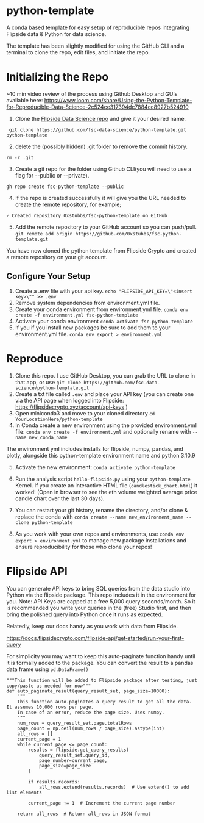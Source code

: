# python-template
 A conda based template for easy setup of reproducible repos integrating Flipside data & Python for data science.

 The template has been slightly modified for using the GitHub CLI and a terminal to clone the repo, edit files, and initiate the repo.

# Initializing the Repo 

~10 min video review of the process using Github Desktop and GUIs available here: https://www.loom.com/share/Using-the-Python-Template-for-Reproducible-Data-Science-2c524ce317394dc7884cc8927b524910
1. Clone the [Flipside Data Science repo](https://github.com/fsc-data-science/python-template.git) and give it your desired name.

``` git clone https://github.com/fsc-data-science/python-template.git python-template```

2. delete the (possibly hidden) .git folder to remove the commit history.

```rm -r .git```

3. Create a git repo for the folder using Github CLI(you will need to use a flag for --public or --private).

```gh repo create fsc-python-template --public```

4. If the repo is created successfully it will give you the URL needed to create the remote repository, for example;

```✓ Created repository 0xstubbs/fsc-python-template on GitHub```

5. Add the remote repository to your GitHub account so you can push/pull.
```git remote add origin https://github.com/0xstubbs/fsc-python-template.git```

You have now cloned the python template from Flipside Crypto and created a remote repository on your git account.

## Configure Your Setup

1. Create a .env file with your api key.
```echo "FLIPSIDE_API_KEY=\"<insert key>\"" >> .env```
2. Remove system dependencies from environment.yml file.
3. Create your conda environment from environment.yml file.
```conda env create -f environment.yml fsc-python-template```
4. Activate your conda environment
```conda activate fsc-python-template```
5. If you if you install new packages be sure to add them to your environment.yml file.
```conda env export > environment.yml```

# Reproduce 

1. Clone this repo. I use GitHub Desktop, you can grab the URL to clone in that app, or use `git clone https://github.com/fsc-data-science/python-template.git`
2. Create a txt file called `.env` and place your API key (you can create one via the API page when logged into Flipside: https://flipsidecrypto.xyz/account/api-keys )
3. Open miniconda3  and move to your cloned directory `cd YourLocationHere/python-template`
4. In Conda create a new environment using the provided environment.yml file: `conda env create -f environment.yml` and optionally rename with `--name new_conda_name`

The environment yml includes installs for flipside, numpy, pandas, and plotly, alongside this python-template environment name and python 3.10.9

5. Activate the new environment: `conda activate python-template` 
6. Run the analysis script `hello-flipside.py` using your `python-template` Kernel. If you create an interactive HTML file (`candlestick_chart.html`) it worked! (Open in browser to see the eth volume weighted average price candle chart over the last 30 days).
7. You can restart your git history, rename the directory, and/or clone & replace the conda with `conda create --name new_environment_name --clone python-template` 

8. As you work with your own repos and environments, use `conda env export > environment.yml` to manage new package installations and ensure reproducibility for those who clone your repos!

# Flipside API 

You can generate API keys to bring SQL queries from the data studio into Python 
via the flipside package. This repo includes it in the environment for you. Note: API Keys are capped at a free 5,000 query seconds/month.
 So it is recommended you write your queries in the (free) Studio first, and then bring the polished query into Python once it runs as expected.

Relatedly, keep our docs handy as you work with data from Flipside. 

https://docs.flipsidecrypto.com/flipside-api/get-started/run-your-first-query

For simplicity you may want to keep this auto-paginate function handy until it is formally added to the package. You can convert the result to a pandas data frame using `pd.DataFrame()`

```
"""This function will be added to Flipside package after testing, just copy/paste as needed for now"""
def auto_paginate_result(query_result_set, page_size=10000):
    """
    This function auto-paginates a query result to get all the data. It assumes 10,000 rows per page.
    In case of an error, reduce the page size. Uses numpy.
    """
    num_rows = query_result_set.page.totalRows
    page_count = np.ceil(num_rows / page_size).astype(int)
    all_rows = []
    current_page = 1
    while current_page <= page_count:
        results = flipside.get_query_results(
            query_result_set.query_id,
            page_number=current_page,
            page_size=page_size
        )

        if results.records:
            all_rows.extend(results.records)  # Use extend() to add list elements

        current_page += 1  # Increment the current page number

    return all_rows  # Return all_rows in JSON format
```

